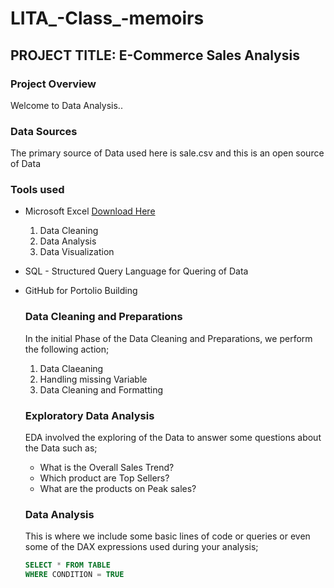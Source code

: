 
# LITA_-Class_-memoirs

## PROJECT TITLE: E-Commerce Sales Analysis

### Project Overview
Welcome to Data Analysis..

### Data Sources
The primary source of Data used here is sale.csv and this is an open source of Data

### Tools used
- Microsoft Excel [Download Here](https://www.microsoft.com)
  1. Data Cleaning
  2. Data Analysis
  3. Data Visualization

- SQL - Structured Query Language for Quering of Data
- GitHub for Portolio Building

  ### Data Cleaning and Preparations
  In the initial Phase of the Data Cleaning and Preparations, we perform the following action;
  1. Data Claeaning
  2. Handling missing Variable
  3. Data Cleaning and Formatting

  ### Exploratory Data Analysis
  EDA involved the exploring of the Data to answer some questions about the Data such as;
  - What is the Overall Sales Trend?
  - Which product are Top Sellers?
  - What are the products on Peak sales?
  
  ### Data Analysis
  This is where we include some basic lines of code or queries or even some of the DAX expressions used during your analysis;

  ~~~SQL
  SELECT * FROM TABLE
  WHERE CONDITION = TRUE
  ~~~
  
  
   

